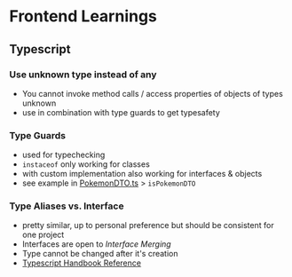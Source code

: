 # Frontend Learnings

## Typescript
### Use unknown type instead of any
+ You cannot invoke method calls / access properties of objects of types unknown
+ use in combination with type guards to get typesafety

### Type Guards
+ used for typechecking
+ `instaceof` only working for classes
+ with custom implementation also working for interfaces & objects
+ see example in [PokemonDTO.ts](./src/service/PokemonDTO.ts) > `isPokemonDTO`

### Type Aliases vs. Interface
+ pretty similar, up to personal preference but should be consistent for one project
+ Interfaces are open to _Interface Merging_
+ Type cannot be changed after it's creation
+ [Typescript Handbook Reference](https://www.typescriptlang.org/docs/handbook/2/everyday-types.html#differences-between-type-aliases-and-interfaces)
